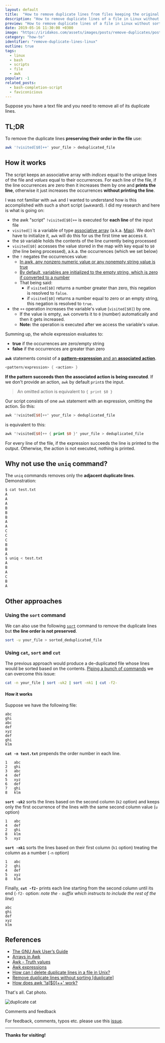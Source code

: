 ```yaml
---
layout: default
title:  "How to remove duplicate lines from files keeping the original order"
description: "How to remove duplicate lines of a file in Linux without sorting or changing their order (awk one-liner explained)."
preview: "How to remove duplicate lines of a file in Linux without sorting or changing their order (awk one-liner explained)."
date: 2019-05-16 11:30:00 +0300
image: "https://iridakos.com/assets/images/posts/remove-duplicates/post.png"
category: "how-to"
identifier: "remove-duplicate-lines-linux"
outline: true
tags:
  - linux
  - bash
  - scripts
  - file
  - awk
popular: -1
related_posts:
  - bash-completion-script
  - faviconicious
---
```


Suppose you have a text file and you need to remove all of its duplicate lines.

## TL;DR

To remove the duplicate lines **preserving their order in the file** use:

```bash
awk '!visited[$0]++' your_file > deduplicated_file
```

## How it works

The script keeps an associative array with *indices* equal to the unique lines of the file and *values* equal to their occurrences. For each line of the file, if the line occurrences are zero then it increases them by one and **prints the line**, otherwise it just increases the occurrences **without printing the line**.

I was not familiar with `awk` and I wanted to understand how is this accomplished with such a short script (`awk`ward). I did my research and here is what is going on:

* the awk "script" `!visited[$0]++` is executed for **each line** of the input file
* `visited[]` is a variable of type [associative array](http://kirste.userpage.fu-berlin.de/chemnet/use/info/gawk/gawk_12.html) (a.k.a. [Map](https://en.wikipedia.org/wiki/Associative_array)). We don't have to initialize it, `awk` will do this for us the first time we access it.
* the `$0` variable holds the contents of the line currently being processed
* `visited[$0]` accesses the value stored in the map with key equal to `$0` (the line being processed), a.k.a. the occurrences (which we set below)
* the `!` negates the occurrences value:
  * [In awk, any nonzero numeric value or any nonempty string value is true](https://www.gnu.org/software/gawk/manual/html_node/Truth-Values.html)
  * [By default, variables are initialized to the empty string, which is zero if converted to a number](https://ftp.gnu.org/old-gnu/Manuals/gawk-3.0.3/html_chapter/gawk_8.html)
  * That being said:
    * if `visited[$0]` returns a number greater than zero, this negation is resolved to `false`.
    * if `visited[$0]` returns a number equal to zero or an empty string, this negation is resolved to `true`.
* the `++` operation increases the variable's value (`visited[$0]`) by one.
  * If the value is empty, `awk` converts it to `0` (number) automatically and then it gets increased.
  * **Note:** the operation is executed after we access the variable's value.

Summing up, the whole expression evaluates to:
* **true** if the occurrences are zero/empty string
* **false** if the occurrences are greater than zero

**`awk`** statements consist of a [**pattern-expression** and an **associated action**](http://kirste.userpage.fu-berlin.de/chemnet/use/info/gawk/gawk_9.html).

```awk
<pattern/expression> { <action> }
```

**If the pattern succeeds then the associated action is being executed**. If we don't provide an action, `awk` by default `print`s the input.

> An omitted action is equivalent to `{ print $0 }`

Our script consists of one `awk` statement with an expression, omitting the action.
So this:

```awk
awk '!visited[$0]++' your_file > deduplicated_file
```

is equivalent to this:

```awk
awk '!visited[$0]++ { print $0 }' your_file > deduplicated_file
```

For every line of the file, if the expression succeeds the line is printed to the output. Otherwise, the action is not executed, nothing is printed.

## Why not use the `uniq` command?

The `uniq` commands removes only the **adjacent duplicate lines**. Demonstration:

```bash
$ cat test.txt
A
A
A
B
B
B
A
A
C
C
C
B
B
A
$ uniq < test.txt
A
B
A
C
B
A
```

## Other approaches

<h3>Using the <code>sort</code> command</h3>

We can also use the following [`sort`](http://man7.org/linux/man-pages/man1/sort.1.html) command to remove the duplicate lines but **the line order is not preserved**.

```bash
sort -u your_file > sorted_deduplicated_file
```

<h3>Using <code>cat</code>, <code>sort</code> and <code>cut</code></h3>

The previous approach would produce a de-duplicated file whose lines would be sorted based on the contents. [Piping a bunch of commands](https://stackoverflow.com/a/20639730/2292448) we can overcome this issue:

```bash
cat -n your_file | sort -uk2 | sort -nk1 | cut -f2-
```

#### How it works

Suppose we have the following file:

```text
abc
ghi
abc
def
xyz
def
ghi
klm
```

**`cat -n test.txt`** prepends the order number in each line.

```text
1	abc
2	ghi
3	abc
4	def
5	xyz
6	def
7	ghi
8	klm
```

**`sort -uk2`** sorts the lines based on the second column (`k2` option) and keeps only the first occurrence of the lines with the same second column value (`u` option)

```text
1	abc
4	def
2	ghi
8	klm
5	xyz
```

**`sort -nk1`** sorts the lines based on their first column (`k1` option) treating the column as a number (`-n` option)

```text
1	abc
2	ghi
4	def
5	xyz
8	klm
```

Finally, **`cut -f2-`** prints each line starting from the second column until its end (`-f2-` option: *note the `-` suffix which instructs to include the rest of the line*)

```text
abc
ghi
def
xyz
klm
```

## References

- [The GNU Awk User’s Guide
](https://www.gnu.org/software/gawk/manual/html_node/)
- [Arrays in Awk](http://kirste.userpage.fu-berlin.de/chemnet/use/info/gawk/gawk_12.html)
- [Awk - Truth values](https://www.gnu.org/software/gawk/manual/html_node/Truth-Values.html)
- [Awk expressions](https://ftp.gnu.org/old-gnu/Manuals/gawk-3.0.3/html_chapter/gawk_8.html)
- [How can I delete duplicate lines in a file in Unix?
](https://stackoverflow.com/questions/1444406/how-can-i-delete-duplicate-lines-in-a-file-in-unix)
- [Remove duplicate lines without sorting [duplicate]](https://stackoverflow.com/questions/11532157/remove-duplicate-lines-without-sorting)
- [How does awk '!a[$0]++' work?](https://unix.stackexchange.com/questions/159695/how-does-awk-a0-work/159734#159734)

That's all. Cat photo.

![duplicate cat](/assets/images/posts/remove-duplicates/duplicate-cat.jpg)

<div class="alert alert-light">
  <div class="alert-heading"><i class="fa fa-comments"></i> Comments and feedback</div>

  For feedback, comments, typos etc. please use this <a class="alert-link" href="https://github.com/iridakos/iridakos-posts/issues/3">issue</a>.

  <hr>

  <strong>Thanks for visiting!</strong>
</div>
